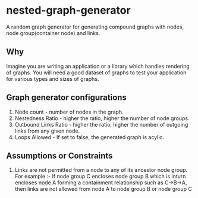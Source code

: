 # nested-graph-generator
A random graph generator for generating compound graphs with nodes, node group(container node) and links.

## Why
Imagine you are writing an application or a library which handles rendering of graphs. You will need a good dataset of graphs to test your application for various types and sizes of graphs.

## Graph generator configurations
1. Node count - number of nodes in the graph.
2. Nestedness Ratio - higher the ratio, higher the number of node groups.
3. Outbound Links Ratio - higher the ratio, higher the number of outgoing links from any given node.
4. Loops Allowed - If set to false, the generated graph is acylic.

## Assumptions or Constraints
1. Links are not permitted from a node to any of its ancestor node group. For example :- If node group C encloses node group B which is inturn encloses node A forming a containment relationship such as C->B->A, then links are not allowed from node A to node group B or node group C

